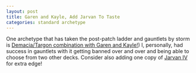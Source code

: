 ```yaml
---
layout: post
title: Garen and Kayle, Add Jarvan To Taste
categories: standard archetype
---
```


One archetype that has taken the post-patch ladder and gauntlets by storm is [Demacia/Targon combination with Garen and Kayle!](https://lor.gg/archetype/33235/decks)) I, personally, had  success in gauntlets with it getting banned over and over and being able to choose from two other decks. Consider also adding one copy of [Jarvan IV](https://lor.gg/card/04DE008/statistics) for extra edge!
